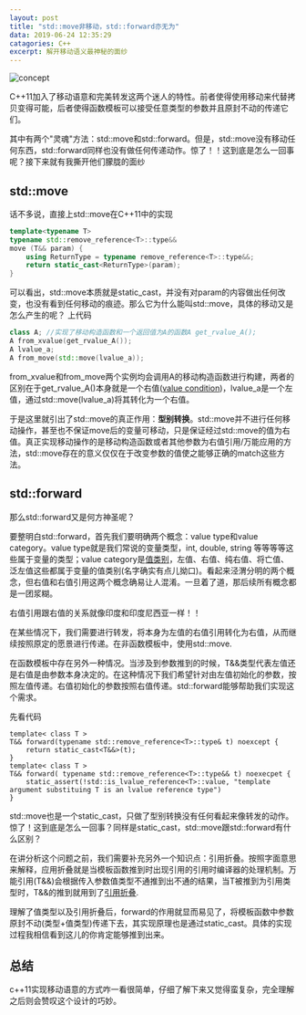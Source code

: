 ```yaml
---
layout: post
title: "std::move非移动，std::forward亦无为"
data: 2019-06-24 12:35:29
catagories: C++
excerpt: 解开移动语义最神秘的面纱
---
```


![concept](https://i.loli.net/2019/06/25/5d11da51a34a747280.jpg)

C++11加入了移动语意和完美转发这两个迷人的特性。前者使得使用移动来代替拷贝变得可能，后者使得函数模板可以接受任意类型的参数并且原封不动的传递它们。

其中有两个"灵魂"方法：std::move和std::forward。但是，std::move没有移动任何东西，std::forward同样也没有做任何传递动作。惊了！！这到底是怎么一回事呢？接下来就有我撕开他们朦胧的面纱

## std::move
话不多说，直接上std::move在C++11中的实现
```C++
template<typename T>
typename std::remove_reference<T>::type&&
move (T&& param) {
    using ReturnType = typename remove_reference<T>::type&&;
    return static_cast<ReturnType>(param);
}
``` 
可以看出，std::move本质就是static_cast，并没有对param的内容做出任何改变，也没有看到任何移动的痕迹。那么它为什么能叫std::move，具体的移动又是怎么产生的呢？
上代码
```C++
class A; //实现了移动构造函数和一个返回值为A的函数A get_rvalue_A();
A from_xvalue(get_rvalue_A());
A lvalue_a;
A from_move(std::move(lvalue_a));
```
from_xvalue和from_move两个实例均会调用A的移动构造函数进行构建，两者的区别在于get_rvalue_A()本身就是一个右值([value condition](http://www.baidu.com))，lvalue_a是一个左值，通过std::move(lvalue_a)将其转化为一个右值。

于是这里就引出了std::move的真正作用：**型别转换**。std::move并不进行任何移动操作，甚至也不保证move后的变量可移动，只是保证经过std::move的值为右值。真正实现移动操作的是移动构造函数或者其他参数为右值引用/万能应用的方法，std::move存在的意义仅仅在于改变参数的值使之能够正确的match这些方法。

## std::forward

那么std::forward又是何方神圣呢？

要整明白std::forward，首先我们要明确两个概念：value type和value category。value type就是我们常说的变量类型，int, double, string 等等等等这些属于变量的类型；value category是[值类别](https://zh.cppreference.com/w/cpp/language/value_category)，左值、右值、纯右值、将亡值、泛左值这些都属于变量的值类别(名字确实有点儿拗口)。看起来泾渭分明的两个概念，但右值和右值引用这两个概念确易让人混淆。一旦着了道，那后续所有概念都是一团浆糊。

右值引用跟右值的关系就像印度和印度尼西亚一样！！

在某些情况下，我们需要进行转发，将本身为左值的右值引用转化为右值，从而继续按照原定的愿景进行传递。在非函数模板中，使用std::move.

在函数模板中存在另外一种情况。当涉及到参数推到的时候，T&&类型代表左值还是右值是由参数本身决定的。在这种情况下我们希望针对由左值初始化的参数，按照左值传递。右值初始化的参数按照右值传递。std::forward能够帮助我们实现这个需求。

先看代码

	template< class T >
	T&& forward(typename std::remove_reference<T>::type& t) noexcept {
		return static_cast<T&&>(t);
	}
	template< class T >
	T&& forward( typename std::remove_reference<T>::type&& t) noexecpet {
		static_assert(!std::is_lvalue_reference<T>::value, "template argument substituing T is an lvalue reference type")
	}

std::move也是一个static_cast，只做了型别转换没有任何看起来像转发的动作。惊了！这到底是怎么一回事？同样是static_cast，std::move跟std::forward有什么区别？

在讲分析这个问题之前，我们需要补充另外一个知识点：引用折叠。按照字面意思来解释，应用折叠就是当模板函数推到时出现引用的引用时编译器的处理机制。万能引用(T&&)会根据传入参数值类型不通推到出不通的结果，当T被推到为引用类型时，T&&的推到就用到了[引用折叠](https://en.cppreference.com/w/cpp/utility/forward).

理解了值类型以及引用折叠后，forward的作用就显而易见了，将模板函数中参数原封不动(类型+值类型)传递下去，其实现原理也是通过static_cast。具体的实现过程我相信看到这儿的你肯定能够推到出来。


## 总结
c++11实现移动语意的方式咋一看很简单，仔细了解下来又觉得蛮复杂，完全理解之后则会赞叹这个设计的巧妙。

